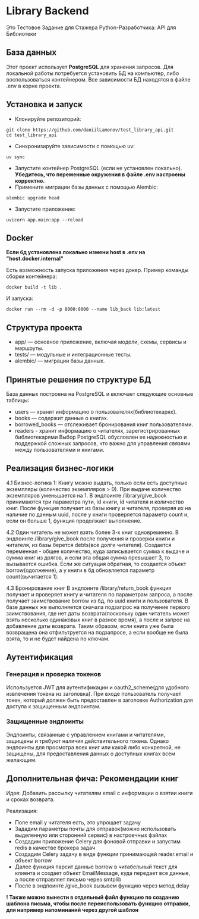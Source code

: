 # Library Backend
Это Тестовое Задание для Стажера Python-Разработчика: API для Библиотеки

## База данных

Этот проект использует **PostgreSQL** для хранения запросов. Для локальной работы потребуется установить БД на компьютер, либо воспользоваться контейнером.
Все зависимости БД находятся в файле .env в корне проекта.

## Установка и запуск
*  Клонируйте репозиторий:
```console
git clone https://github.com/daniilLamonov/test_library_api.git
cd test_library_api
```
* Синхронизируйте зависимости с помощью uv:
```console
uv sync
```
* Запустите контейнер PostgreSQL (если не установлен локально).
**Убедитесь, что переменные окружения в файле .env настроены корректно.**
* Примените миграции базы данных с помощью Alembic:
```console
alembic upgrade head
```
* Запустите приложение:
```console
uvicorn app.main:app --reload
```

## Docker
**Если бд установлена локально измени host в .env на "host.docker.internal"** <br>

Есть возможность запуска приложения через докер. Пример команды сборки контейнера:
```console
docker build -t lib .
```
И запуска:
```console
docker run --rm -d -p 8000:8000 --name lib_back lib:latest
```
## Структура проекта

* app/ — основное приложение, включая модели, схемы, сервисы и маршруты.
* tests/ — модульные и интеграционные тесты.
* alembic/ — миграции базы данных.

## Принятые решения по структуре БД

База данных построена на PostgreSQL и включает следующие основные таблицы:

* users — хранит информацию о пользователях(библиотекарях).
* books — содержит данные о книгах.
* borrowed_books — отслеживает бронирования книг пользователями.
* readers - хранит информацию о читателях, зарегистрированных библиотекарями
Выбор PostgreSQL обусловлен ее надежностью и поддержкой сложных запросов, что важно для управления связями между пользователями и книгами.


## Реализация бизнес-логики

4.1 Бизнес-логика 1: Книгу можно выдать, только если есть доступные экземпляры (количество экземпляров > 0). При выдаче количество экземпляров уменьшается на 1.
В эндпоинте /library/give_book принимаются три параметра пути, id книги, id читателя и количество книг. 
После функция получает из базы книгу и читателя, проверяя их на наличие по данным uuid, после у книги проверяется параметр count и, если он больше 1, функция продолжает выполнение.

4.2 Один читатель не может взять более 3-х книг одновременно.
В эндпоинте /library/give_book после получения и проверки книги и читателя, из базы берется debts(все долги читателя). 
Создается переменная - общее количество, куда записывается сумма к выдаче и сумма книг из долгов, и если эта общая сумма
превышает 3, то вызывается ошибка. Если же ситуация обратная, то создается объект borrow(одолжение),
а у книги в бд обновляется параметр count(вычитается 1). 

4.3 Бронирование книг
В эндпоинте /library/return_book функция получает и проверяет книгу и читателя по параметрам запроса, 
а после получает заимствование borrow из бд, по uuid книги и пользователя. В базе данных же выполняется сначала подзапрос на получение первого заимствования, 
где нет даты возврата(поскольку один читатель может взять несколько одинаковых книг в разное время), а после и запрос на добавление даты возврата. Таким образом, 
если книга уже была возвращена она отфильтруется на подзапросе, а если вообще не была взята, то и не будет найдена по ключам.
## Аутентификация
### Генерация и проверка токенов
Используется JWT для аутентификации и oauth2_scheme(для удобного извлечения токена из заголовка).
При входе пользователь получает токен, который должен быть предоставлен в заголовке Authorization для доступа к защищенным эндпоинтам.
### Защищенные эндпоинты
Эндпоинты, связанные с управлением книгами и читателями, защищены и требуют наличия действительного токена. 
Однако эндпоинты для просмотра всех книг или какой либо конкретной, не защищены, для предоставления данных о доступных книгах всем желающим.

## Дополнительная фича: Рекомендации книг

Идея: Добавить рассылку читателям email с информации о взятии книги и сроках возврата.

Реализация:

* Поле email у читателя есть, это упрощает задачу
* Зададим параметры почты для отправок(можно использовать выделенную или сторонний сервис) в настроечных файлах
* Создадим приложение Celery для фоновой отправки и запустим redis в качестве брокера задач
* Создадим Celery задачу в виде функции принимающей reader.email и объект borrow
* Далее функция парсит данные borrow в читабельный текст для клиента и создает объект EmailMessage, куда передает все данные, а после отправляет письмо через smtplib
* После в эндпоинте /give_book вызывем функцию через метод delay


**! Также можно вынести в отдельный файл функцию по созданию шаблона письма, чтобы после переиспользовать функцию отправки, для например напоминаний через другой шаблон**
